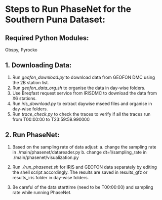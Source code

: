 # Steps to Run PhaseNet for the Southern Puna Dataset:

## Required Python Modules:

Obspy, Pyrocko

## 1. Downloading Data:

1. Run *geofon_download.py* to download data from GEOFON DMC using the 2B station list.
2. Run *geofon_data_org.sh* to organise the data in day-wise folders.
3. Use Breqfast request service from IRISDMC to download the data from X6 stations.
4. Run *iris_download.py* to extract daywise mseed files and organise in day-wise folders.
5. Run *trace_check.py* to check the traces to verify if all the traces run from T00:00:00 to T23:59:59.990000 

## 2. Run PhaseNet:

1. Based on the sampling rate of data adjust:
	a. change the sampling rate in ./main/phasenet/datareader.py
	b. change dt=1/sampling_rate in ./main/phasenet/visualization.py

2. Run *./run_phasenet.sh* for IRIS and GEOFON data separately by editing the shell script accordingly. The results are saved in results_gfz or results_iris folder in day-wise folders.

3. Be careful of the data starttime (need to be T00:00:00) and sampling rate while running PhaseNet.
